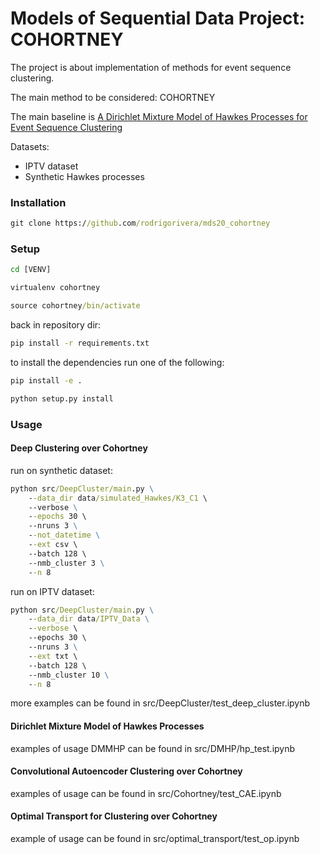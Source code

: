 # Models of Sequential Data Project: COHORTNEY

The project is about implementation of methods for event sequence clustering.

The main method to be considered: COHORTNEY

The main baseline is [A Dirichlet Mixture Model of Hawkes Processes for
Event Sequence Clustering](https://arxiv.org/pdf/1701.09177.pdf)

Datasets:
- IPTV dataset
- Synthetic Hawkes processes

### Installation

```bat
git clone https://github.com/rodrigorivera/mds20_cohortney
```

### Setup


```bat
cd [VENV]

virtualenv cohortney

source cohortney/bin/activate
```

back in repository dir:

```bat
pip install -r requirements.txt
```

to install the dependencies run one of the following:

```bat
pip install -e .
```

```bat
python setup.py install
```


### Usage

#### Deep Clustering over Cohortney

run on synthetic dataset:

```bat
python src/DeepCluster/main.py \
    --data_dir data/simulated_Hawkes/K3_C1 \ 
    --verbose \
    --epochs 30 \ 
    --nruns 3 \
    --not_datetime \
    --ext csv \ 
    --batch 128 \ 
    --nmb_cluster 3 \
    --n 8
```

run on IPTV dataset:

```bat
python src/DeepCluster/main.py \
    --data_dir data/IPTV_Data \
    --verbose \ 
    --epochs 30 \ 
    --nruns 3 \
    --ext txt \ 
    --batch 128 \ 
    --nmb_cluster 10 \
    --n 8
 ```

more examples can be found in src/DeepCluster/test_deep_cluster.ipynb

#### Dirichlet Mixture Model of Hawkes Processes

examples of usage DMMHP can be found in src/DMHP/hp_test.ipynb

#### Convolutional Autoencoder Clustering over Cohortney

examples of usage can be found in src/Cohortney/test_CAE.ipynb

#### Optimal Transport for Clustering over Cohortney

example of usage can be found in src/optimal_transport/test_op.ipynb
